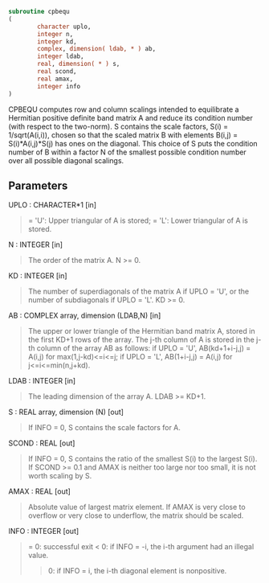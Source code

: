 ```fortran
subroutine cpbequ
(
        character uplo,
        integer n,
        integer kd,
        complex, dimension( ldab, * ) ab,
        integer ldab,
        real, dimension( * ) s,
        real scond,
        real amax,
        integer info
)
```

CPBEQU computes row and column scalings intended to equilibrate a
Hermitian positive definite band matrix A and reduce its condition
number (with respect to the two-norm).  S contains the scale factors,
S(i) = 1/sqrt(A(i,i)), chosen so that the scaled matrix B with
elements B(i,j) = S(i)*A(i,j)*S(j) has ones on the diagonal.  This
choice of S puts the condition number of B within a factor N of the
smallest possible condition number over all possible diagonal
scalings.

## Parameters
UPLO : CHARACTER*1 [in]
> = 'U':  Upper triangular of A is stored;
> = 'L':  Lower triangular of A is stored.

N : INTEGER [in]
> The order of the matrix A.  N >= 0.

KD : INTEGER [in]
> The number of superdiagonals of the matrix A if UPLO = 'U',
> or the number of subdiagonals if UPLO = 'L'.  KD >= 0.

AB : COMPLEX array, dimension (LDAB,N) [in]
> The upper or lower triangle of the Hermitian band matrix A,
> stored in the first KD+1 rows of the array.  The j-th column
> of A is stored in the j-th column of the array AB as follows:
> if UPLO = 'U', AB(kd+1+i-j,j) = A(i,j) for max(1,j-kd)<=i<=j;
> if UPLO = 'L', AB(1+i-j,j)    = A(i,j) for j<=i<=min(n,j+kd).

LDAB : INTEGER [in]
> The leading dimension of the array A.  LDAB >= KD+1.

S : REAL array, dimension (N) [out]
> If INFO = 0, S contains the scale factors for A.

SCOND : REAL [out]
> If INFO = 0, S contains the ratio of the smallest S(i) to
> the largest S(i).  If SCOND >= 0.1 and AMAX is neither too
> large nor too small, it is not worth scaling by S.

AMAX : REAL [out]
> Absolute value of largest matrix element.  If AMAX is very
> close to overflow or very close to underflow, the matrix
> should be scaled.

INFO : INTEGER [out]
> = 0:  successful exit
> < 0:  if INFO = -i, the i-th argument had an illegal value.
> > 0:  if INFO = i, the i-th diagonal element is nonpositive.

